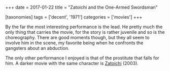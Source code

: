 +++
date = 2017-01-22
title = "Zatoichi and the One-Armed Swordsman"

[taxonomies]
tags = ['decent', '1971']
categories = ['movies']
+++

By the far the most interesting performance is the lead. He pretty much
the only thing that carries the movie, for the story is rather juvenile
and so is the choreography. There are good moments though, but they all
seem to involve him in the scene, my favorite being when he confronts
the gangsters about an abduction.

The only other performance I enjoyed is that of the prostitute that
falls for him. A darker movie with the same character is [Zatoichi]
(2003).

  [Zatoichi]: http://movies.tshepang.net/zatoichi
